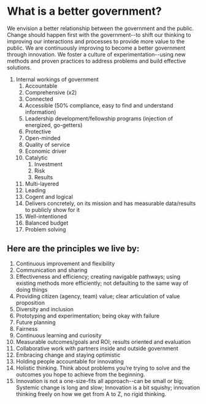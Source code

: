 # What is a better government? 

We envision a better relationship between the government and the public. Change should happen first with the government--to shift our thinking to improving our interactions and processes to provide more value to the public. We are continuously improving to become a better government through innovation. We foster a culture of experimentation--using new methods and proven practices to address problems and build effective solutions. 

1. Internal workings of government 
    1. Accountable 
    2. Comprehensive (x2) 
    3. Connected 
    4. Accessible (50% compliance, easy to find and understand information) 
    5. Leadership development/fellowship programs (injection of energized, go-getters) 
    6. Protective 
    7. Open-minded 
    8. Quality of service  
    9. Economic driver 
    10. Catalytic 
        1. Investment 
        2. Risk  
        3. Results 
    11. Multi-layered  
    12. Leading 
    13. Cogent and logical  
    14. Delivers concretely, on its mission and has measurable data/results to publicly show for it 
    15. Well-intentioned 
    16. Balanced budget 
    17. Problem solving

## Here are the principles we live by: 

1. Continuous improvement and flexibility 
2. Communication and sharing 
3. Effectiveness and efficiency; creating navigable pathways; using existing methods more efficiently; not defaulting to the same way of doing things 
4. Providing citizen (agency, team) value; clear articulation of value proposition 
5. Diversity and inclusion 
6. Prototyping and experimentation; being okay with failure  
7. Future planning 
8. Fairness 
9. Continuous learning and curiosity  
10. Measurable outcomes/goals and ROI; results oriented and evaluation 
11. Collaborative work with partners inside and outside government 
12. Embracing change and staying optimistic 
13. Holding people accountable for innovating 
14. Holistic thinking. Think about problems you’re trying to solve and the outcomes you hope to achieve from the beginning.  
15. Innovation is not a one-size-fits all approach--can be small or big; Systemic change is long and slow; Innovation is a bit squishy; innovation thinking freely on how we get from A to Z, no rigid thinking.
